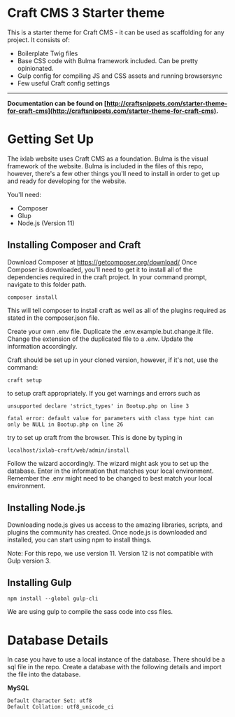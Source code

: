 # Craft CMS 3 Starter theme

This is a starter theme for Craft CMS - it can be used as scaffolding for any project. It consists of:

* Boilerplate Twig files
* Base CSS code with Bulma framework included. Can be pretty opinionated.
* Gulp config for compiling JS and CSS assets and running browsersync
* Few useful Craft config settings

-------------------------

**Documentation can be found on [http://craftsnippets.com/starter-theme-for-craft-cms](http://craftsnippets.com/starter-theme-for-craft-cms).**

# Getting Set Up
The ixlab website uses Craft CMS as a foundation. Bulma is the visual framework of the website. Bulma is included in the files of this repo, however, there's a few other things you'll need to install in order to get up and ready for developing for the website.

You'll need:
* Composer
* Glup
* Node.js (Version 11)

## Installing Composer and Craft

Download Composer at https://getcomposer.org/download/
Once Composer is downloaded, you'll need to get it to install all of the dependencies required in the craft project. In your command prompt, navigate to this folder path.

```
composer install
```

This will tell composer to install craft as well as all of the plugins required as stated in the composer.json file.

Create your own .env file. Duplicate the .env.example.but.change.it file. Change the extension of the duplicated file to a .env. Update the information accordingly.

Craft should be set up in your cloned version, however, if it's not, use the command:

```
craft setup
```

to setup craft appropriately. If you get warnings and errors such as

```
unsupported declare 'strict_types' in Bootup.php on line 3

fatal error: default value for parameters with class type hint can only be NULL in Bootup.php on line 26
```

try to set up craft from the browser. This is done by typing in

`localhost/ixlab-craft/web/admin/install`

Follow the wizard accordingly. The wizard might ask you to set up the database. Enter in the information that matches your local environment. Remember the .env might need to be changed to best match your local environment.

## Installing Node.js

Downloading node.js gives us access to the amazing libraries, scripts, and plugins the community has created. Once node.js is downloaded and installed, you can start using npm to install things.

Note: For this repo, we use version 11. Version 12 is not compatible with Gulp version 3.

## Installing Gulp

```
npm install --global gulp-cli
```

We are using gulp to compile the sass code into css files.

# Database Details
In case you have to use a local instance of the database. There should be a sql file in the repo. Create a database with the following details and import the file into the database.

**MySQL**

```
Default Character Set: utf8
Default Collation: utf8_unicode_ci
```
